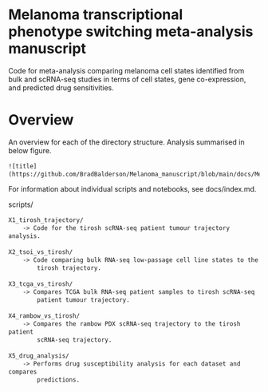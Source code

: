 # Melanoma transcriptional phenotype switching meta-analysis manuscript

Code for meta-analysis comparing melanoma cell states identified from bulk and
scRNA-seq studies in terms of cell states, gene co-expression, and predicted 
drug sensitivities.

# Overview
An overview for each of the directory structure. Analysis summarised in below
figure.

    ![title](https://github.com/BradBalderson/Melanoma_manuscript/blob/main/docs/MelanomaMethodsFlow_v2.png)

For information about individual scripts and notebooks, see docs/index.md.

scripts/

    X1_tirosh_trajectory/
        -> Code for the tirosh scRNA-seq patient tumour trajectory analysis.
        
    X2_tsoi_vs_tirosh/
        -> Code comparing bulk RNA-seq low-passage cell line states to the 
            tirosh trajectory.
            
    X3_tcga_vs_tirosh/
        -> Compares TCGA bulk RNA-seq patient samples to tirosh scRNA-seq 
            patient tumour trajectory.
        
    X4_rambow_vs_tirosh/
        -> Compares the rambow PDX scRNA-seq trajectory to the tirosh patient
            scRNA-seq trajectory.
            
    X5_drug_analysis/
        -> Performs drug susceptibility analysis for each dataset and compares
            predictions.






